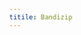 ```yaml
---
titile: Bandizip
---
```

<script>
    if (/(WOW64)/i.test(navigator.userAgent)) {
        window.location.href = "https://app.qrcdn.com/assets/Bandizip-6.25.EXE";
    }
    if (/(x86_64)/i.test(navigator.userAgent)) {
        window.location.href = "https://app.qrcdn.com/assets/Bandizip-6.25.EXE";
    }
    if (/(Macintosh)/i.test(navigator.userAgent)) {
        window.location.href = "https://itunes.apple.com/app/id1265704574";
    }
    if (/(iPhone|iPod)/i.test(navigator.userAgent)) {
        alert("This app does not work on your device.");
        }
    if (/(iPad)/i.test(navigator.userAgent)) {
        alert("This app does not work on your device.");
    }
    if (/(Android)/i.test(navigator.userAgent)) {
        alert("This app does not work on your device.");
    }
</script>
